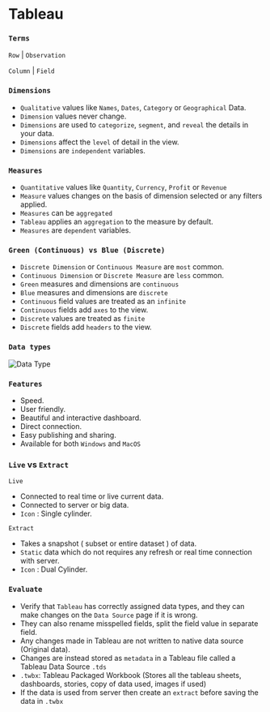 # Tableau

### `Terms`

`Row` | `Observation` 

`Column` | `Field`

### `Dimensions`  
- `Qualitative` values like `Names`, `Dates`, `Category` or `Geographical` Data.
-  `Dimension` values never change.
-  `Dimensions` are used to `categorize`, `segment`, and `reveal` the details in your data.
-  `Dimensions` affect the `level` of detail in the view. 
-  `Dimensions` are `independent` variables.

### `Measures`  
- `Quantitative` values like `Quantity`, `Currency`, `Profit` or `Revenue`
- `Measure` values changes on the basis of dimension selected or any filters applied.
- `Measures` can be `aggregated`
- `Tableau` applies an `aggregation` to the measure by default.
-  `Measures` are `dependent` variables.

### `Green (Continuous) vs Blue (Discrete)`
- `Discrete Dimension` or `Continuous Measure` are `most` common.
- `Continuous Dimension` or `Discrete Measure` are `less` common.
- `Green` measures and dimensions are `continuous`
- `Blue` measures and dimensions are `discrete`
- `Continuous` field values are treated as an `infinite`
- `Continuous` fields add `axes` to the view.
- `Discrete` values are treated as `finite` 
- `Discrete` fields add `headers` to the view.

### `Data types`
![Data Type](Image/DataType.png)

### `Features`
- Speed.
- User friendly.
- Beautiful and interactive dashboard.
- Direct connection.
- Easy publishing and sharing.
- Available for both `Windows` and `MacOS`

### `Live` vs `Extract`

`Live` 
- Connected to real time or live current data.
- Connected to server or big data.
- `Icon` : Single cylinder.

`Extract` 
- Takes a snapshot ( subset or entire dataset ) of data.
- `Static` data which do not requires any refresh or real time connection with server.
- `Icon` : Dual Cylinder.

### `Evaluate`

- Verify that `Tableau` has correctly assigned data types, and they can make changes on the `Data Source` page if it is wrong.
- They can also rename misspelled fields, split the field value in separate field.
- Any changes made in Tableau are not written to native data source (Original data).
- Changes are instead stored as `metadata` in a Tableau file called a Tableau Data Source `.tds`
- `.twbx`: Tableau Packaged Workbook (Stores all the tableau sheets, dashboards, stories, copy of data used, images if used)
- If the data is used from server then create an `extract` before saving the data in `.twbx`
